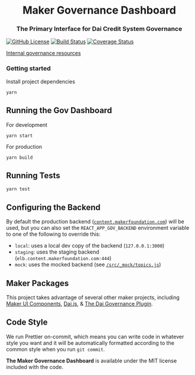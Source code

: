 <h1 align="center">
Maker Governance Dashboard
</h1>

<h3 align="center">
The Primary Interface for Dai Credit System Governance
</h3>

[![GitHub License][license]][license-url]
[![Build Status][build]][build-url]
[![Coverage Status][cover]][cover-url]

[Internal governance resources](https://makerdao.atlassian.net/wiki/spaces/MGV/pages/776667137/MCD+Governance+Resources)

### Getting started

Install project dependencies

```
yarn
```

## Running the Gov Dashboard

For development

```
yarn start
```

For production

```
yarn build
```

## Running Tests

```
yarn test
```

## Configuring the Backend

By default the production backend ([`content.makerfoundation.com`](https://content.makerfoundation.com)) will be used, but you can also set the `REACT_APP_GOV_BACKEND` environment variable to one of the following to override this:

- `local`: uses a local dev copy of the backend (`127.0.0.1:3000`)
- `staging`: uses the staging backend (`elb.content.makerfoundation.com:444`)
- `mock`: uses the mocked backend (see [`/src/_mock/topics.js`](/src/_mock/topics.js))

## Maker Packages

This project takes advantage of several other maker projects, including [Maker UI Components](https://github.com/makerdao/ui-components), [Dai.js](https://github.com/makerdao/dai.js), & [The Dai Governance Plugin](https://github.com/makerdao/dai-plugin-governance).

## Code Style

We run Prettier on-commit, which means you can write code in whatever style you want and it will be automatically formatted according to the common style when you run `git commit`.

**The Maker Governance Dashboard** is available under the MIT license included with the code.

[license]: https://img.shields.io/badge/license-MIT-blue.svg
[license-url]: https://github.com/makerdao/governance-dashboard.js/blob/master/LICENSE
[build]: https://circleci.com/gh/makerdao/governance-dashboard.svg?style=svg
[build-url]: https://circleci.com/gh/makerdao/governance-dashboard
[cover]: https://codecov.io/gh/makerdao/governance-dashboard/branch/master/graph/badge.svg?token=dYGCyaCdNA
[cover-url]: https://codecov.io/gh/makerdao/governance-dashboard
